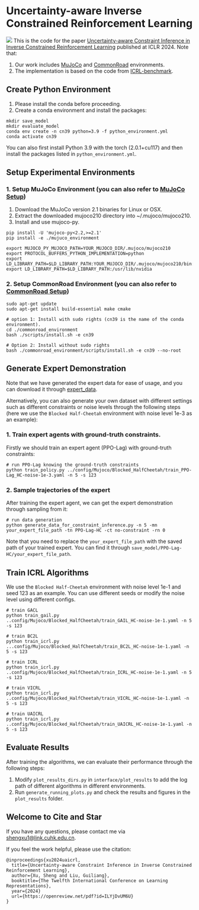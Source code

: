 # Uncertainty-aware Inverse Constrained Reinforcement Learning
![](https://github.com/Jasonxu1225/Uncertainty-aware-Inverse-Constrained-Reinforcement-Learning/blob/main/workflow.jpg)
This is the code for the paper [Uncertainty-aware Constraint Inference in Inverse Constrained Reinforcement Learning](https://openreview.net/pdf?id=ILYjDvUM6U) published at ICLR 2024. Note that:
1. Our work includes [MuJoCo](https://mujoco.org/) and [CommonRoad](https://commonroad.in.tum.de/) environments.
2. The implementation is based on the code from [ICRL-benchmark](https://github.com/Guiliang/ICRL-benchmarks-public/tree/main).

## Create Python Environment 
1. Please install the conda before proceeding.
2. Create a conda environment and install the packages:
   
```
mkdir save_model
mkdir evaluate_model
conda env create -n cn39 python=3.9 -f python_environment.yml
conda activate cn39
```
You can also first install Python 3.9 with the torch (2.0.1+cu117) and then install the packages listed in `python_environment.yml`.

## Setup Experimental Environments 
### 1. Setup MuJoCo Environment (you can also refer to [MuJoCo Setup](https://github.com/Guiliang/ICRL-benchmarks-public/blob/main/virtual_env_tutorial.md))
1. Download the MuJoCo version 2.1 binaries for Linux or OSX.
2. Extract the downloaded mujoco210 directory into ~/.mujoco/mujoco210.
3. Install and use mujoco-py.
```
pip install -U 'mujoco-py<2.2,>=2.1'
pip install -e ./mujuco_environment

export MUJOCO_PY_MUJOCO_PATH=YOUR_MUJOCO_DIR/.mujoco/mujoco210
export PROTOCOL_BUFFERS_PYTHON_IMPLEMENTATION=python
export LD_LIBRARY_PATH=$LD_LIBRARY_PATH:YOUR_MUJOCO_DIR/.mujoco/mujoco210/bin:/usr/lib/nvidia
export LD_LIBRARY_PATH=$LD_LIBRARY_PATH:/usr/lib/nvidia
```
### 2. Setup CommonRoad Environment (you can also refer to [CommonRoad Setup](https://github.com/Guiliang/ICRL-benchmarks-public/blob/main/realisitic_env_tutorial.md))
```
sudo apt-get update
sudo apt-get install build-essential make cmake

# option 1: Install with sudo rights (cn39 is the name of the conda environment).
cd ./commonroad_environment
bash ./scripts/install.sh -e cn39

# Option 2: Install without sudo rights
bash ./commonroad_environment/scripts/install.sh -e cn39 --no-root
```

## Generate Expert Demonstration
Note that we have generated the expert data for ease of usage, and you can download it through [expert_data](https://drive.google.com/file/d/1tiMARcXg2M9hUUsgadO3pkBA8bXIBif0/view?usp=sharing).

Alternatively, you can also generate your own dataset with different settings such as different constraints or noise levels through the following steps (here we use the `Blocked Half-Cheetah` environment with noise level 1e-3 as an example):
### 1. Train expert agents with ground-truth constraints.
Firstly we should train an expert agent (PPO-Lag) with ground-truth constraints:
```
# run PPO-Lag knowing the ground-truth constraints
python train_policy.py ../config/Mujoco/Blocked_HalfCheetah/train_PPO-Lag_HC-noise-1e-3.yaml -n 5 -s 123
```

### 2. Sample trajectories of the expert
After training the expert agent, we can get the expert demonstration through sampling from it:
```
# run data generation
python generate_data_for_constraint_inference.py -n 5 -mn your_expert_file_path -tn PPO-Lag-HC -ct no-constraint -rn 0
```
Note that you need to replace the `your_expert_file_path` with the saved path of your trained expert. You can find it through `save_model/PPO-Lag-HC/your_expert_file_path`.

## Train ICRL Algorithms
We use the `Blocked Half-Cheetah` environment with noise level 1e-1 and seed 123 as an example. You can use different seeds or modify the noise level using different configs.

```
# train GACL
python train_gail.py ..config/Mujoco/Blocked_HalfCheetah/train_GAIL_HC-noise-1e-1.yaml -n 5 -s 123

# train BC2L
python train_icrl.py ...config/Mujoco/Blocked_HalfCheetah/train_BC2L_HC-noise-1e-1.yaml -n 5 -s 123

# train ICRL
python train_icrl.py ..config/Mujoco/Blocked_HalfCheetah/train_ICRL_HC-noise-1e-1.yaml -n 5 -s 123

# train VICRL
python train_icrl.py ..config/Mujoco/Blocked_HalfCheetah/train_VICRL_HC-noise-1e-1.yaml -n 5 -s 123

# train UAICRL
python train_icrl.py ..config/Mujoco/Blocked_HalfCheetah/train_UAICRL_HC-noise-1e-1.yaml -n 5 -s 123
```

## Evaluate Results
After training the algorithms, we can evaluate their performance through the following steps:
1. Modify `plot_results_dirs.py` in `interface/plot_results` to add the log path of different algorithms in different environments.
2. Run `generate_running_plots.py` and check the results and figures in the `plot_results` folder.

## Welcome to Cite and Star
If you have any questions, please contact me via shengxu1@link.cuhk.edu.cn.

If you feel the work helpful, please use the citation:
```
@inproceedings{xu2024uaicrl,
  title={Uncertainty-aware Constraint Inference in Inverse Constrained Reinforcement Learning},
  author={Xu, Sheng and Liu, Guiliang},
  booktitle={The Twelfth International Conference on Learning Representations},
  year={2024}
  url={https://openreview.net/pdf?id=ILYjDvUM6U}
}
```

